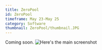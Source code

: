```yaml
---
title: ZeroPool
id: ZeroPool
timeframe: May 23-May 25
category: Software
thumbnail: ZeroPool/thumbnail.JPG
---
```


Coming soon.
![Here's the main screenshot]({{site.url}}/res/img/ventures/ZeroPool/main.JPG)